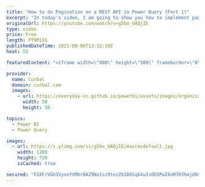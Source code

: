 ```yaml
---
title: "How to do Pagination on a REST API in Power Query (Part 1)"
excerpt: "In today's video, I am going to show you how to implement pagination when the number of pages or records to be returned are known.   Chapters: 00:00 Intro 00:30 Not all APIs have the same structure 01:10 Get data from World Bank API 01:45 How pagination works on the API 02:30 Hardcode the number of pages"
originalUrl: https://youtube.com/watch?v=g5bo_UAQjIE
type: video
price: Free
length: PT9M15S
publishedDateTime: 2021-09-06T13:32:19Z
heat: 55

featuredContent: "<iframe width=\"800\" height=\"500\" frameborder=\"0\" src=\"https://www.youtube.com/embed/g5bo_UAQjIE\" allow=\"accelerometer; autoplay; encrypted-media; gyroscope; picture-in-picture\" allowfullscreen></iframe>"

provider:
  name: Curbal
  domain: curbal.com
  images:
    - url: https://everyday-cc.github.io/powerbi/assets/images/organizations/curbal.com-50x50.jpg
      width: 50
      height: 50

topics:
  - Power BI
  - Power Query

images:
  - url: https://i.ytimg.com/vi/g5bo_UAQjIE/maxresdefault.jpg
    width: 1280
    height: 720
    isCached: true

secured: "FGXF/VGbSVynoYVMbrBAZ9Na1sz9tezZ61D6Sq64uIs0EOPwI6oM7H3hmjd6CKgEnE7EXG5afCIl7LBS11CBe0iXn1pOUM/P7FauEJnXEf8pqWWdTQAx4mOEPFm1Ws084kOAKyN1eoI0CizinNBvHLHgxLQUVGlYiSzel/Xg4YpS1ZCb8bvJrt7QcyoMnrx/EhjJBC7aQr2JTtzXPHsU/y0dGlxKJ5mS9BkhZE4Xvk3wq3G5nrpdN5kpwDiGyhhVMeyBroK5J9iX3r1aIByu9U29RMpY5hrWCa3/dgektTnnAT7FH1FuoXGzfUP9ljlyig1KWfODFK7WhgiYR6ix8XKSibqhq+tKTfEqGppjKO4i5KJB592TnjZdEjGgCgJDkYBMhet9jgo4yBk8VSZIfTXK65pGcPCh3v2T/E809/Q=;kxmfF4u6aJ9UPMV2ux3Fhw=="
---
```


